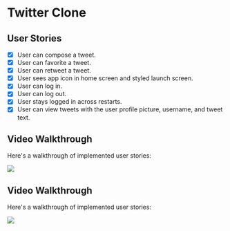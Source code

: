 # Twitter Clone

## User Stories

- [x] User can compose a tweet.
- [x] User can favorite a tweet.
- [x] User can retweet a tweet.
- [x] User sees app icon in home screen and styled launch screen. 
- [x] User can log in. 
- [x] User can log out.
- [x] User stays logged in across restarts.
- [x] User can view tweets with the user profile picture, username, and tweet text.

## Video Walkthrough

Here's a walkthrough of implemented user stories:

![](https://i.imgur.com/3faevoX.gif)

## Video Walkthrough

Here's a walkthrough of implemented user stories:

![](https://i.imgur.com/1DmFRsR.gif)
